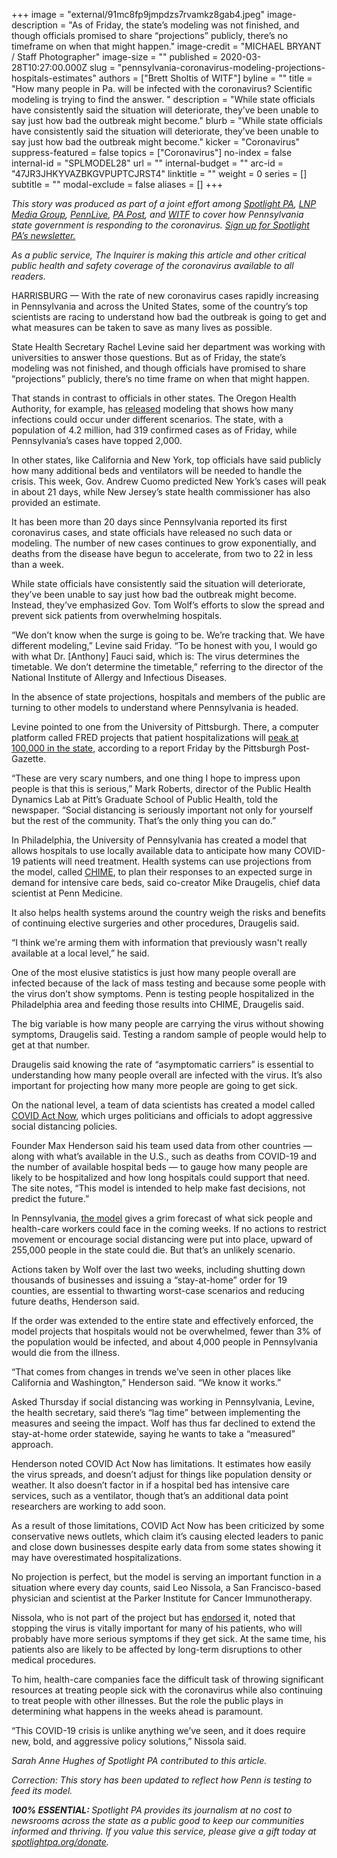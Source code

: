 +++
image = "external/91mc8fp9jmpdzs7rvamkz8gab4.jpeg"
image-description = "As of Friday, the state’s modeling was not finished, and though officials promised to share “projections” publicly, there’s no timeframe on when that might happen."
image-credit = "MICHAEL BRYANT / Staff Photographer"
image-size = ""
published = 2020-03-28T10:27:00.000Z
slug = "pennsylvania-coronavirus-modeling-projections-hospitals-estimates"
authors = ["Brett Sholtis of WITF"]
byline = ""
title = "How many people in Pa. will be infected with the coronavirus? Scientific modeling is trying to find the answer. "
description = "While state officials have consistently said the situation will deteriorate, they’ve been unable to say just how bad the outbreak might become."
blurb = "While state officials have consistently said the situation will deteriorate, they’ve been unable to say just how bad the outbreak might become."
kicker = "Coronavirus"
suppress-featured = false
topics = ["Coronavirus"]
no-index = false
internal-id = "SPLMODEL28"
url = ""
internal-budget = ""
arc-id = "47JR3JHKYVAZBKGVPUPTCJRST4"
linktitle = ""
weight = 0
series = []
subtitle = ""
modal-exclude = false
aliases = []
+++

<i>This story was produced as part of a joint effort among </i><a href="https://www.spotlightpa.org/"><i>Spotlight PA</i></a><i>, </i><a href="https://lancasteronline.com/"><i>LNP Media Group</i></a><i>, </i><a href="https://www.pennlive.com/"><i>PennLive</i></a><i>, </i><a href="https://papost.org/"><i>PA Post</i></a><i>, and </i><a href="https://www.witf.org/"><i>WITF</i></a><i> to cover how Pennsylvania state government is responding to the coronavirus. </i><a href="https://www.spotlightpa.org/newsletters"><i>Sign up for Spotlight PA’s newsletter.</i></a>

<i>As a public service, The Inquirer is making this article and other critical public health and safety coverage of the coronavirus available to all readers.</i>

HARRISBURG — With the rate of new coronavirus cases rapidly increasing in Pennsylvania and across the United States, some of the country’s top scientists are racing to understand how bad the outbreak is going to get and what measures can be taken to save as many lives as possible.

State Health Secretary Rachel Levine said her department was working with universities to answer those questions. But as of Friday, the state’s modeling was not finished, and though officials have promised to share “projections” publicly, there’s no time frame on when that might happen.

That stands in contrast to officials in other states. The Oregon Health Authority, for example, has <a href="https://www.wweek.com/news/2020/03/26/new-projections-show-aggressive-social-distancing-could-prevent-14000-covid-19-cases-in-the-next-six-weeks/" target="_blank">released</a> modeling that shows how many infections could occur under different scenarios. The state, with a population of 4.2 million, had 319 confirmed cases as of Friday, while Pennsylvania’s cases have topped 2,000.

In other states, like California and New York, top officials have said publicly how many additional beds and ventilators will be needed to handle the crisis. This week, Gov. Andrew Cuomo predicted New York’s cases will peak in about 21 days, while New Jersey’s state health commissioner has also provided an estimate.

It has been more than 20 days since Pennsylvania reported its first coronavirus cases, and state officials have released no such data or modeling. The number of new cases continues to grow exponentially, and deaths from the disease have begun to accelerate, from two to 22 in less than a week.

While state officials have consistently said the situation will deteriorate, they’ve been unable to say just how bad the outbreak might become. Instead, they’ve emphasized Gov. Tom Wolf’s efforts to slow the spread and prevent sick patients from overwhelming hospitals.

<script src="https://www.spotlightpa.org/embed.js" async></script><div data-spl-embed-version="1" data-spl-src="https://www.spotlightpa.org/embeds/donate/"></div>

“We don’t know when the surge is going to be. We’re tracking that. We have different modeling,” Levine said Friday. “To be honest with you, I would go with what Dr. [Anthony] Fauci said, which is: The virus determines the timetable. We don’t determine the timetable,” referring to the director of the National Institute of Allergy and Infectious Diseases.

In the absence of state projections, hospitals and members of the public are turning to other models to understand where Pennsylvania is headed.

Levine pointed to one from the University of Pittsburgh. There, a computer platform called FRED projects that patient hospitalizations will <a href="https://www.post-gazette.com/news/health/2020/03/27/COVID-19-coronavirus-University-Pittsburgh-hospitalization-FRED-pandemic-model-case-study/stories/202003230067?utm_source=newsletter&utm_medium=email&utm_content=editors-picks-news-frontpage&utm_campaign=Headlines-Newsletter" target=_blank>peak at 100,000 in the state</a>, according to a report Friday by the Pittsburgh Post-Gazette.

“These are very scary numbers, and one thing I hope to impress upon people is that this is serious,” Mark Roberts, director of the Public Health Dynamics Lab at Pitt’s Graduate School of Public Health, told the newspaper. “Social distancing is seriously important not only for yourself but the rest of the community. That’s the only thing you can do.”

In Philadelphia, the University of Pennsylvania has created a model that allows hospitals to use locally available data to anticipate how many COVID-19 patients will need treatment. Health systems can use projections from the model, called <a href="https://penn-chime.phl.io/">CHIME</a>, to plan their responses to an expected surge in demand for intensive care beds, said co-creator Mike Draugelis, chief data scientist at Penn Medicine.

It also helps health systems around the country weigh the risks and benefits of continuing elective surgeries and other procedures, Draugelis said.

“I think we're arming them with information that previously wasn't really available at a local level,” he said.

One of the most elusive statistics is just how many people overall are infected because of the lack of mass testing and because some people with the virus don’t show symptoms. Penn is testing people hospitalized in the Philadelphia area and feeding those results into CHIME, Draugelis said. 

The big variable is how many people are carrying the virus without showing symptoms, Draugelis said. Testing a random sample of people would help to get at that number.

Draugelis said knowing the rate of “asymptomatic carriers” is essential to understanding how many people overall are infected with the virus. It’s also important for projecting how many more people are going to get sick.

<script src="https://www.spotlightpa.org/embed.js" async></script><div data-spl-embed-version="1" data-spl-src="https://www.spotlightpa.org/embeds/newsletter/"></div>


On the national level, a team of data scientists has created a model called <a href="https://covidactnow.org/" target=_blank>COVID Act Now</a>, which urges politicians and officials to adopt aggressive social distancing policies.

Founder Max Henderson said his team used data from other countries — along with what’s available in the U.S., such as deaths from COVID-19 and the number of available hospital beds — to gauge how many people are likely to be hospitalized and how long hospitals could support that need. The site notes, “This model is intended to help make fast decisions, not predict the future.”

In Pennsylvania, <a href="https://covidactnow.org/state/PA">the model</a> gives a grim forecast of what sick people and health-care workers could face in the coming weeks. If no actions to restrict movement or encourage social distancing were put into place, upward of 255,000 people in the state could die. But that’s an unlikely scenario.

Actions taken by Wolf over the last two weeks, including shutting down thousands of businesses and issuing a “stay-at-home” order for 19 counties, are essential to thwarting worst-case scenarios and reducing future deaths, Henderson said.

If the order was extended to the entire state and effectively enforced, the model projects that hospitals would not be overwhelmed, fewer than 3% of the population would be infected, and about 4,000 people in Pennsylvania would die from the illness.

“That comes from changes in trends we’ve seen in other places like California and Washington,” Henderson said. “We know it works.”

Asked Thursday if social distancing was working in Pennsylvania, Levine, the health secretary, said there’s “lag time” between implementing the measures and seeing the impact. Wolf has thus far declined to extend the stay-at-home order statewide, saying he wants to take a “measured” approach.

Henderson noted COVID Act Now has limitations. It estimates how easily the virus spreads, and doesn’t adjust for things like population density or weather. It also doesn’t factor in if a hospital bed has intensive care services, such as a ventilator, though that’s an additional data point researchers are working to add soon.

As a result of those limitations, COVID Act Now has been criticized by some conservative news outlets, which claim it’s causing elected leaders to panic and close down businesses despite early data from some states showing it may have overestimated hospitalizations.

No projection is perfect, but the model is serving an important function in a situation where every day counts, said Leo Nissola, a San Francisco-based physician and scientist at the Parker Institute for Cancer Immunotherapy.

Nissola, who is not part of the project but has <a href="https://covidactnow.org/endorsements" target="_blank">endorsed</a> it, noted that stopping the virus is vitally important for many of his patients, who will probably have more serious symptoms if they get sick. At the same time, his patients also are likely to be affected by long-term disruptions to other medical procedures.

To him, health-care companies face the difficult task of throwing significant resources at treating people sick with the coronavirus while also continuing to treat people with other illnesses. But the role the public plays in determining what happens in the weeks ahead is paramount.

“This COVID-19 crisis is unlike anything we’ve seen, and it does require new, bold, and aggressive policy solutions,” Nissola said.

<i>Sarah Anne Hughes of Spotlight PA contributed to this article. </i>

<i>Correction: This story has been updated to reflect how Penn is testing to feed its model. </i>

<i><b>100% ESSENTIAL: </b></i><i>Spotlight PA provides its journalism at no cost to newsrooms across the state as a public good to keep our communities informed and thriving. If you value this service, please give a gift today at </i><a href="https://www.spotlightpa.org/donate"><i>spotlightpa.org/donate</i></a><i>.</i>

<script src="https://www.spotlightpa.org/embed.js" async></script><div data-spl-embed-version="1" data-spl-src="https://www.spotlightpa.org/embeds/tips/?tip_text=Do%20you%20have%20a%20tip%20about%20%3Cb%3Ehow%20Pa.'s%20government%20is%20responding%20to%20the%20coronavirus%3C%2Fb%3E%3F%20Tell%20us."></div>
